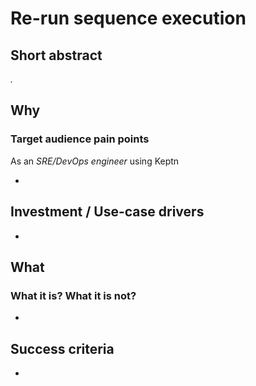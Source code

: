 # Re-run sequence execution

## Short abstract
_._

## Why
### Target audience pain points

As an *SRE/DevOps engineer* using Keptn 

* 

## Investment / Use-case drivers

* 

## What

### What it is? What it is not?

* 

## Success criteria

* 